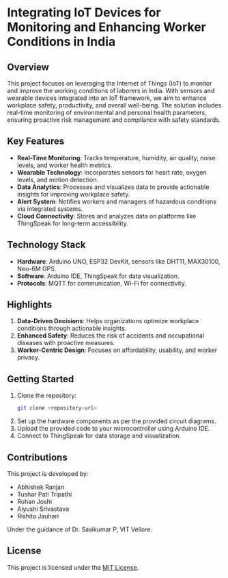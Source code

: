 # Integrating IoT Devices for Monitoring and Enhancing Worker Conditions in India

## Overview
This project focuses on leveraging the Internet of Things (IoT) to monitor and improve the working conditions of laborers in India. With sensors and wearable devices integrated into an IoT framework, we aim to enhance workplace safety, productivity, and overall well-being. The solution includes real-time monitoring of environmental and personal health parameters, ensuring proactive risk management and compliance with safety standards.

## Key Features
- **Real-Time Monitoring**: Tracks temperature, humidity, air quality, noise levels, and worker health metrics.
- **Wearable Technology**: Incorporates sensors for heart rate, oxygen levels, and motion detection.
- **Data Analytics**: Processes and visualizes data to provide actionable insights for improving workplace safety.
- **Alert System**: Notifies workers and managers of hazardous conditions via integrated systems.
- **Cloud Connectivity**: Stores and analyzes data on platforms like ThingSpeak for long-term accessibility.

## Technology Stack
- **Hardware**: Arduino UNO, ESP32 DevKit, sensors like DHT11, MAX30100, Neo-6M GPS.
- **Software**: Arduino IDE, ThingSpeak for data visualization.
- **Protocols**: MQTT for communication, Wi-Fi for connectivity.

## Highlights
1. **Data-Driven Decisions**: Helps organizations optimize workplace conditions through actionable insights.
2. **Enhanced Safety**: Reduces the risk of accidents and occupational diseases with proactive measures.
3. **Worker-Centric Design**: Focuses on affordability, usability, and worker privacy.

## Getting Started
1. Clone the repository:
   ```bash
   git clone <repository-url>
   ```
2. Set up the hardware components as per the provided circuit diagrams.
3. Upload the provided code to your microcontroller using Arduino IDE.
4. Connect to ThingSpeak for data storage and visualization.

## Contributions
This project is developed by:
- Abhishek Ranjan
- Tushar Pati Tripathi
- Rohan Joshi
- Aiyushi Srivastava
- Rishita Jauhari

Under the guidance of Dr. Sasikumar P, VIT Vellore.

## License
This project is licensed under the [MIT License](LICENSE).

